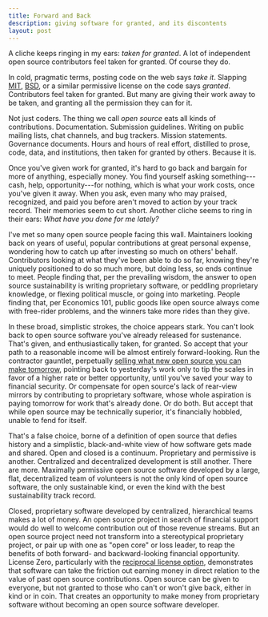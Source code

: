 ```yaml
---
title: Forward and Back
description: giving software for granted, and its discontents
layout: post
---
```


A cliche keeps ringing in my ears: _taken for granted_.  A lot of independent open source contributors feel taken for granted.  Of course they do.

In cold, pragmatic terms, posting code on the web says _take it_.  Slapping [MIT](https://spdx.org/licenses/MIT), [BSD](https://spdx.org/licenses/BSD-2-Clause), or a similar permissive license on the code says _granted_.  Contributors feel taken for granted.  But many are giving their work away to be taken, and granting all the permission they can for it.

Not just coders.  The thing we call _open source_ eats all kinds of contributions.  Documentation.  Submission guidelines.  Writing on public mailing lists, chat channels, and bug trackers.  Mission statements.  Governance documents.  Hours and hours of real effort, distilled to prose, code, data, and institutions, then taken for granted by others.  Because it is.

Once you've given work for granted, it's hard to go back and bargain for more of anything, especially money.  You find yourself asking something---cash, help, opportunity---for nothing, which is what your work costs, once you've given it away.  When you ask, even many who may praised, recognized, and paid you before aren't moved to action by your track record.  Their memories seem to cut short.  Another cliche seems to ring in their ears: _What have you done for me lately?_

I've met so many open source people facing this wall.  Maintainers looking back on years of useful, popular contributions at great personal expense, wondering how to catch up after investing so much on others' behalf.  Contributors looking at what they've been able to do so far, knowing they're uniquely positioned to do so much more, but doing less, so ends continue to meet.  People finding that, per the prevailing wisdom, the answer to open source sustainability is writing proprietary software, or peddling proprietary knowledge, or flexing political muscle, or going into marketing.  People finding that, per Economics 101, public goods like open source always come with free-rider problems, and the winners take more rides than they give.

In these broad, simplistic strokes, the choice appears stark.  You can't look back to open source software you've already released for sustenance.  That's given, and enthusiastically taken, for granted.  So accept that your path to a reasonable income will be almost entirely forward-looking.  Run the contractor gauntlet, perpetually [selling what new open source you can make tomorrow](https://switchmode.github.io), pointing back to yesterday's work only to tip the scales in favor of a higher rate or better opportunity, until you've saved your way to financial security.  Or compensate for open source's lack of rear-view mirrors by contributing to proprietary software, whose whole aspiration is paying tomorrow for work that's already done.  Or do both.  But accept that while open source may be technically superior, it's financially hobbled, unable to fend for itself.

That's a false choice, borne of a definition of open source that defies history and a simplistic, black-and-white view of how software gets made and shared.  Open and closed is a continuum.  Proprietary and permissive is another.  Centralized and decentralized development is still another.  There are more.  Maximally permissive open source software developed by a large, flat, decentralized team of volunteers is not the only kind of open source software, the only sustainable kind, or even the kind with the best sustainability track record.

Closed, proprietary software developed by centralized, hierarchical teams makes a lot of money.  An open source project in search of financial support would do well to welcome contribution out of those revenue streams.  But an open source project need not transform into a stereotypical proprietary project, or pair up with one as "open core" or loss leader, to reap the benefits of both forward- and backward-looking financial opportunity.  License Zero, particularly with the [reciprocal license option](https://licensezero.com/licenses/reciprocal), demonstrates that software can take the friction out earning money in direct relation to the value of past open source contributions.  Open source can be given to everyone, but not granted to those who can't or won't give back, either in kind or in coin.  That creates an opportunity to make money from proprietary software without becoming an open source software developer.
